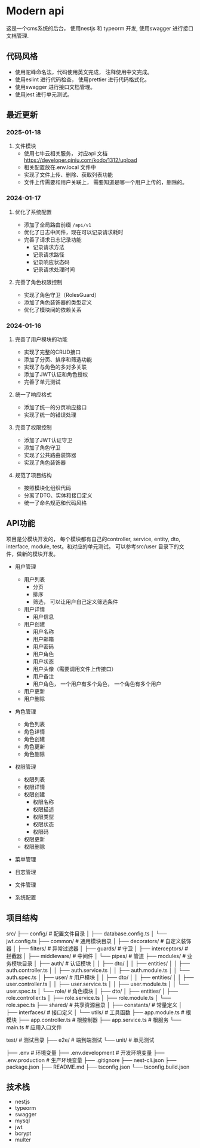 # Modern api

这是一个cms系统的后台， 使用nestjs 和 typeorm 开发, 使用swagger 进行接口文档管理.

## 代码风格

- 使用驼峰命名法，代码使用英文完成， 注释使用中文完成。
- 使用eslint 进行代码检查， 使用prettier 进行代码格式化。
- 使用swagger 进行接口文档管理。
- 使用jest 进行单元测试。

## 最近更新

### 2025-01-18

1. 文件模块
    - 使用七牛云相关服务， 对应api 文档 https://developer.qiniu.com/kodo/1312/upload
    - 相关配置放在.env.local 文件中
    - 实现了文件上传、删除、获取列表功能
    - 文件上传需要和用户关联上， 需要知道是哪一个用户上传的，删除的。

### 2024-01-17

1. 优化了系统配置
   - 添加了全局路由前缀 `/api/v1`
   - 优化了日志中间件，现在可以记录请求耗时
   - 完善了请求日志记录功能
     - 记录请求方法
     - 记录请求路径
     - 记录响应状态码
     - 记录请求处理时间

2. 完善了角色权限控制
   - 实现了角色守卫（RolesGuard）
   - 添加了角色装饰器的类型定义
   - 优化了模块间的依赖关系

### 2024-01-16

1. 完善了用户模块的功能

   - 实现了完整的CRUD接口
   - 添加了分页、排序和筛选功能
   - 实现了与角色的多对多关联
   - 添加了JWT认证和角色授权
   - 完善了单元测试

2. 统一了响应格式

   - 添加了统一的分页响应接口
   - 实现了统一的错误处理

3. 完善了权限控制

   - 添加了JWT认证守卫
   - 添加了角色守卫
   - 实现了公共路由装饰器
   - 实现了角色装饰器

4. 规范了项目结构
   - 按照模块化组织代码
   - 分离了DTO、实体和接口定义
   - 统一了命名规范和代码风格

## API功能

项目是分模块开发的， 每个模块都有自己的controller, service, entity, dto, interface, module, test。和对应的单元测试。 可以参考src/user 目录下的文件，做新的模块开发。

- 用户管理
  - 用户列表
    - 分页
    - 排序
    - 筛选， 可以让用户自己定义筛选条件
  - 用户详情
    - 用户信息
  - 用户创建
    - 用户名称
    - 用户邮箱
    - 用户密码
    - 用户角色
    - 用户状态
    - 用户头像（需要调用文件上传接口）
    - 用户备注
    - 用户角色， 一个用户有多个角色， 一个角色有多个用户
  - 用户更新
  - 用户删除
- 角色管理
  - 角色列表
  - 角色详情
  - 角色创建
  - 角色更新
  - 角色删除
- 权限管理
  - 权限列表
  - 权限详情
  - 权限创建
    - 权限名称
    - 权限描述
    - 权限类型
    - 权限状态
    - 权限码
  - 权限更新
  - 权限删除
- 菜单管理
- 日志管理
- 文件管理

- 系统配置

## 项目结构

src/
├── config/ # 配置文件目录
│ ├── database.config.ts
│ └── jwt.config.ts
├── common/ # 通用模块目录
│ ├── decorators/ # 自定义装饰器
│ ├── filters/ # 异常过滤器
│ ├── guards/ # 守卫
│ ├── interceptors/ # 拦截器
│ ├── middleware/ # 中间件
│ └── pipes/ # 管道
├── modules/ # 业务模块目录
│ ├── auth/ # 认证模块
│ │ ├── dto/
│ │ ├── entities/
│ │ ├── auth.controller.ts
│ │ ├── auth.service.ts
│ │ ├── auth.module.ts
│ │ └── auth.spec.ts
│ ├── user/ # 用户模块
│ │ ├── dto/
│ │ ├── entities/
│ │ ├── user.controller.ts
│ │ ├── user.service.ts
│ │ ├── user.module.ts
│ │ └── user.spec.ts
│ └── role/ # 角色模块
│ ├── dto/
│ ├── entities/
│ ├── role.controller.ts
│ ├── role.service.ts
│ ├── role.module.ts
│ └── role.spec.ts
├── shared/ # 共享资源目录
│ ├── constants/ # 常量定义
│ ├── interfaces/ # 接口定义
│ └── utils/ # 工具函数
├── app.module.ts # 根模块
├── app.controller.ts # 根控制器
├── app.service.ts # 根服务
└── main.ts # 应用入口文件

test/ # 测试目录
├── e2e/ # 端到端测试
└── unit/ # 单元测试

├── .env # 环境变量
├── .env.development # 开发环境变量
├── .env.production # 生产环境变量
├── .gitignore
├── nest-cli.json
├── package.json
├── README.md
├── tsconfig.json
└── tsconfig.build.json

## 技术栈

- nestjs
- typeorm
- swagger
- mysql
- jwt
- bcrypt
- multer
